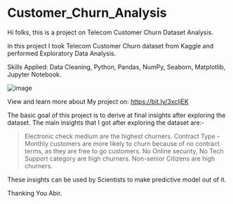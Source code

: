 # Customer_Churn_Analysis
 
 Hi folks, this is a project on Telecom Customer Churn Dataset Analysis.
 
 In this project I took Telecom Customer Churn dataset from Kaggle and performed Exploratory Data Analysis.


Skills Applied: Data Cleaning, Python, Pandas, NumPy, Seaborn, Matplotlib, Jupyter Notebook.

![image](https://user-images.githubusercontent.com/111905512/216779696-2b8101d8-77e6-45f1-9543-153fd00303e3.png)


View and learn more about My project on:
https://bit.ly/3xcljEK

The basic goal of this project is to derive at final insights after exploring the dataset.
The main insights that I got after exploring the dataset are:-
>Electronic check medium are the highest churners.
>Contract Type - Monthly customers are more likely to churn because of no contract terms, as they are free to go customers. 
>No Online security, No Tech Support category are high churners.
>Non-senior Citizens are high churners.

These insights can be used by Scientists to make predictive model out of it.


Thanking You
Abir.

